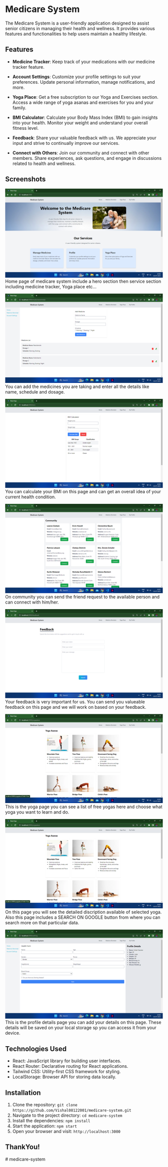 # Medicare System

The Medicare System is a user-friendly application designed to assist senior citizens in managing their health and wellness. It provides various features and functionalities to help users maintain a healthy lifestyle.

## Features

- **Medicine Tracker**: Keep track of your medications with our medicine tracker feature.

- **Account Settings**: Customize your profile settings to suit your preferences. Update personal information, manage notifications, and more.

- **Yoga Place**: Get a free subscription to our Yoga and Exercises section. Access a wide range of yoga asanas and exercises for you and your family.

- **BMI Calculator**: Calculate your Body Mass Index (BMI) to gain insights into your health. Monitor your weight and understand your overall fitness level.

- **Feedback**: Share your valuable feedback with us. We appreciate your input and strive to continually improve our services.

- **Connect with Others**: Join our community and connect with other members. Share experiences, ask questions, and engage in discussions related to health and wellness.

## Screenshots

![Home Page](src/Screenshots/Home.png)
Home page of medicare system include a hero section then service section including medicine tracker, Yoga place etc...

![Medicine Tracker](src/Screenshots/Add%20Med.png)
You can add the medicines you are taking and enter all the details like name, schedule and dosage.

![BMI Calculator](src/Screenshots/BMI.png)
You can calculate your BMI on this page and can get an overall idea of your current health condition.

![Community](src/Screenshots/Community.png)
On community you can send the friend request to the available person and can connect with him/her.

![Feedback](src/Screenshots/Feedback.png)
Your feedback is very important for us. You can send you valueable feedback on this page and we will work on based on your feedback.

![Yogas Page](src/Screenshots/Yoga.png)
This is the yoga page you can see a list of free yogas here and choose what yoga you want to learn and do.

![Yoga Detail Page](src/Screenshots/Yoga.png)
On this page you will see the detailed discription available of selected yoga. Also this page includes a SEARCH ON GOOGLE button from where you can search more on that particular data.

![Yoga ](src/Screenshots/Profile.png)
This is the profile details page you can add your details on this page. These details will be saved on your local storage sp you can access it from your device.

## Technologies Used

- React: JavaScript library for building user interfaces.
- React Router: Declarative routing for React applications.
- Tailwind CSS: Utility-first CSS framework for styling.
- LocalStorage: Browser API for storing data locally.

## Installation

1. Clone the repository: `git clone https://github.com/Vishal08122001/medicare-system.git`
2. Navigate to the project directory: `cd medicare-system`
3. Install the dependencies: `npm install`
4. Start the application: `npm start`
5. Open your browser and visit: `http://localhost:3000`

## ThankYou!
#   m e d i c a r e - s y s t e m 
 
 